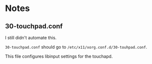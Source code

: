 # Notes

## 30-touchpad.conf

I still didn't automate this.

`30-touchpad.conf` should go to `/etc/x11/xorg.conf.d/30-touhpad.conf`.

This file configures libinput settings for the touchapd.

